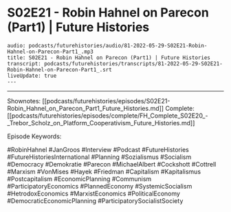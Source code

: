 # S02E21 - Robin Hahnel on Parecon (Part1) | Future Histories

```audio-note
audio: podcasts/futurehistories/audio/81-2022-05-29-S02E21-Robin-Hahnel-on-Parecon-Part1_.mp3
title: S02E21 - Robin Hahnel on Parecon (Part1) | Future Histories
transcript: podcasts/futurehistories/transcripts/81-2022-05-29-S02E21-Robin-Hahnel-on-Parecon-Part1_.srt
liveUpdate: true
---

```
---

Shownotes: [[podcasts/futurehistories/episodes/S02E21-Robin_Hahnel_on_Parecon_Part1_Future_Histories.md]]
Complete: [[podcasts/futurehistories/episodes/complete/FH_Complete_S02E20_-_Trebor_Scholz_on_Platform_Cooperativism_Future_Histories.md]]


Episode Keywords:

#RobinHahnel #JanGroos #Interview #Podcast #FutureHistories #FutureHistoriesInternational #Planning #Sozialismus #Socialism #Democracy #Demokratie #Parecon #MichaelAlbert #Cockshott #Cottrell #Marxism #VonMises #Hayek #Friedman #Capitalism #Kapitalismus #Postcapitalism #EconomicPlanning #Communism #ParticipatoryEconomics #PlannedEconomy #SystemicSocialism #HetrodoxEconomics #MarxistEconomics #PoliticalEconomy #DemocraticEconomicPlanning #ParticipatorySocialistSociety

